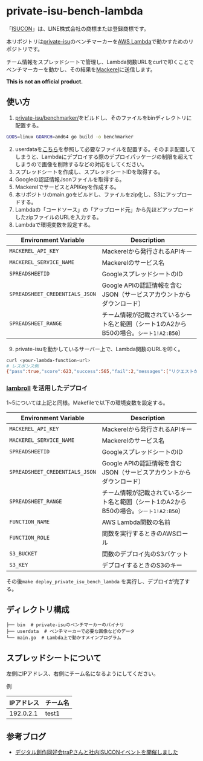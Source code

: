 # private-isu-bench-lambda

「[ISUCON](https://isucon.net/)」は、LINE株式会社の商標または登録商標です。

本リポジトリは[private-isu](https://github.com/catatsuy/private-isu)のベンチマーカーを[AWS Lambda](https://aws.amazon.com/jp/lambda/)で動かすためのリポジトリです。

チーム情報をスプレッドシートで管理し、Lambda関数URLをcurlで叩くことでベンチマーカーを動かし、その結果を[Mackerel](https://ja.mackerel.io/)に送信します。

**This is not an official product.**

## 使い方
1. [private-isu/benchmarker/](https://github.com/catatsuy/private-isu/tree/master/benchmarker)をビルドし、そのファイルをbinディレクトリに配置する。
```sh
GOOS=linux GOARCH=amd64 go build -o benchmarker
```
2. userdataを[こちら](https://github.com/catatsuy/private-isu/tree/master#mac%E3%82%84linux%E4%B8%8A%E3%81%A7%E9%81%A9%E5%BD%93%E3%81%AB%E5%8B%95%E3%81%8B%E3%81%99)を参照して必要なファイルを配置する。そのまま配置してしまうと、Lambdaにデプロイする際のデプロイパッケージの制限を超えてしまうので画像を削除するなどの対応をしてください。
3. スプレッドシートを作成し、スプレッドシートIDを取得する。
4. Googleの認証情報Jsonファイルを取得する。
5. MackerelでサービスとAPIKeyを作成する。
6. 本リポジトリのmain.goをビルドし、ファイルをzip化し、S3にアップロードする。
7. Lambdaの「コードソース」の「アップロード元」から先ほどアップロードしたzipファイルのURLを入力する。
8. Lambdaで環境変数を設定する。

| Environment Variable             | Description   |
|----------------------------------|---------------|
| `MACKEREL_API_KEY`              | Mackerelから発行されるAPIキー |
| `MACKEREL_SERVICE_NAME`         | Mackerelのサービス名          |
| `SPREADSHEETID`                | GoogleスプレッドシートのID    |
| `SPREADSHEET_CREDENTIALS_JSON` | Google APIの認証情報を含むJSON（サービスアカウントからダウンロード）|
| `SPREADSHEET_RANGE`            | チーム情報が記載されているシート名と範囲（シート1のA2からB50の場合。`シート1!A2:B50`） |

9.  private-isuを動かしているサーバー上で、Lambda関数のURLを叩く。
```sh
curl <your-lambda-function-url>
# レスポンス例
{"pass":true,"score":623,"success":565,"fail":2,"messages":["リクエストがタイムアウトしました (POST /login)"]}
```

### [lambroll](https://github.com/fujiwara/lambroll) を活用したデプロイ
1~5については上記と同様。Makefileで以下の環境変数を設定する。

| Environment Variable             | Description   |
|----------------------------------|---------------|
| `MACKEREL_API_KEY`              | Mackerelから発行されるAPIキー |
| `MACKEREL_SERVICE_NAME`         | Mackerelのサービス名          |
| `SPREADSHEETID`                | GoogleスプレッドシートのID    |
| `SPREADSHEET_CREDENTIALS_JSON` | Google APIの認証情報を含むJSON（サービスアカウントからダウンロード）|
| `SPREADSHEET_RANGE`            | チーム情報が記載されているシート名と範囲（シート1のA2からB50の場合。`シート1!A2:B50`） |
| `FUNCTION_NAME`                 | AWS Lambda関数の名前  |
| `FUNCTION_ROLE`                 | 関数を実行するときのAWSロール |
| `S3_BUCKET`                    | 関数のデプロイ先のS3バケット  |
| `S3_KEY`                        | デプロイするときのS3のキー    |

その後`make deploy_private_isu_bench_lambda` を実行し、デプロイが完了する。

## ディレクトリ構成
```
├── bin  # private-isuのベンチマーカーのバイナリ
├── userdata  # ベンチマーカーで必要な画像などのデータ
└── main.go  # Lambda上で動かすメインプログラム
```

## スプレッドシートについて
左側にIPアドレス、右側にチーム名になるようにしてください。

例

| IPアドレス | チーム名 |
|-----------|---------|
| 192.0.2.1 | test1   |

## 参考ブログ
- [デジタル創作同好会traPさんと社内ISUCONイベントを開催しました](https://developers.prtimes.jp/2023/01/19/private-isu-with-trap-2023/)

